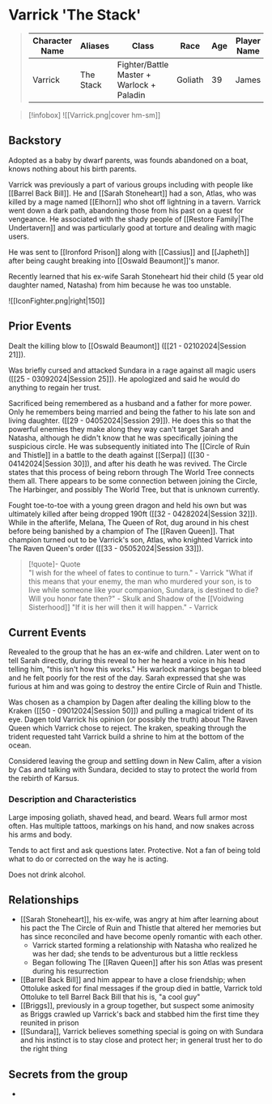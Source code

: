 # Varrick 'The Stack'
>  Character Name | Aliases | Class | Race | Age | Player Name |
>  -- | -- | -- | -- | -- | -- |
> Varrick | The Stack |Fighter/Battle Master + Warlock + Paladin |Goliath|39|James|

> [!infobox]
> ![[Varrick.png|cover hm-sm]]

## Backstory
Adopted as a baby by dwarf parents, was founds abandoned on a boat, knows nothing about his birth parents.

Varrick was previously a part of various groups including with people like [[Barrel Back Bill]]. He and [[Sarah Stoneheart]] had a son, Atlas, who was killed by a mage named [[Elhorn]] who shot off lightning in a tavern. Varrick went down a dark path, abandoning those from his past on a quest for vengeance.  He associated with the shady people of [[Restore Family|The Undertavern]] and was particularly good at torture and dealing with magic users.

He was sent to [[Ironford Prison]] along with [[Cassius]] and [[Japheth]] after being caught breaking into [[Oswald Beaumont]]'s manor.

Recently learned that his ex-wife Sarah Stoneheart hid their child (5 year old daughter named, Natasha) from him because he was too unstable.

![[IconFighter.png|right|150]]

## Prior Events
Dealt the killing blow to [[Oswald Beaumont]] ([[21 - 02102024|Session 21]]).

Was briefly cursed and attacked Sundara in a rage against all magic users ([[25 - 03092024|Session 25]]). He apologized and said he would do anything to regain her trust.

Sacrificed being remembered as a husband and a father for more power. Only he remembers being married and being the father to his late son and living daughter. ([[29 - 04052024|Session 29]]). He does this so that the powerful enemies they make along they way can't target Sarah and Natasha, although he didn't know that he was specifically joining the suspicious circle. He was subsequently initiated into The [[Circle of Ruin and Thistle]] in a battle to the death against [[Serpa]] ([[30 - 04142024|Session 30]]), and after his death he was revived. The Circle states that this process of being reborn through The World Tree connects them all. There appears to be some connection between joining the Circle, The Harbinger, and possibly The World Tree, but that is unknown currently.

Fought toe-to-toe with a young green dragon and held his own but was ultimately killed after being dropped 190ft ([[32 - 04282024|Session 32]]). While in the afterlife, Melana, The Queen of Rot, dug around in his chest before being banished by a champion of The [[Raven Queen]]. That champion turned out to be Varrick's son, Atlas, who knighted Varrick into The Raven Queen's order ([[33 - 05052024|Session 33]]).

> [!quote]- Quote  
> "I wish for the wheel of fates to continue to turn." - Varrick
> "What if this means that your enemy, the man who murdered your son, is to live while someone like your companion, Sundara, is destined to die? Will you honor fate then?" - Skulk and Shadow of the [[Voidwing Sisterhood]] 
> "If it is her will then it will happen." - Varrick

## Current Events

Revealed to the group that he has an ex-wife and children. Later went on to tell Sarah directly, during this reveal to her he heard a voice in his head telling him, "this isn't how this works." His warlock markings began to bleed and he felt poorly for the rest of the day. Sarah expressed that she was furious at him and was going to destroy the entire Circle of Ruin and Thistle.

Was chosen as a champion by Dagen after dealing the killing blow to the Kraken ([[50 - 09012024|Session 50]]) and pulling a magical trident of its eye. Dagen told Varrick his opinion (or possibly the truth) about The Raven Queen which Varrick chose to reject. The kraken, speaking through the trident requested taht Varrick build a shrine to him at the bottom of the ocean. 

Considered leaving the group and settling down in New Calim, after a vision by Cas and talking with Sundara, decided to stay to protect the world from the rebirth of Karsus.

### Description and Characteristics
Large imposing goliath, shaved head, and beard. Wears full armor most often. Has multiple tattoos, markings on his hand, and now snakes across his arms and body.

Tends to act first and ask questions later. Protective. Not a fan of being told what to do or corrected on the way he is acting.

Does not drink alcohol.

## Relationships
- [[Sarah Stoneheart]], his ex-wife, was angry at him after learning about his pact the The Circle of Ruin and Thistle that altered her memories but has since reconciled and have become openly romantic with each other.
	- Varrick started forming a relationship with Natasha who realized he was her dad; she tends to be adventurous but a little reckless 
	- Began following The [[Raven Queen]] after his son Atlas was present during his resurrection
- [[Barrel Back Bill]] and him appear to have a close friendship; when Ottoluke asked for final messages if the group died in battle, Varrick told Ottoluke to tell Barrel Back Bill that his is, "a cool guy"
- [[Briggs]], previously in a group together, but suspect some animosity as Briggs crawled up Varrick's back and stabbed him the first time they reunited in prison
- [[Sundara]], Varrick believes something special is going on with Sundara and his instinct is to stay close and protect her; in general trust her to do the right thing


## Secrets from the group
- 